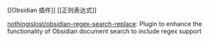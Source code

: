 

[[Obsidian 插件]]
[[正则表达式]]

[nothingislost/obsidian-regex-search-replace](https://github.com/nothingislost/obsidian-regex-search-replace): Plugin to enhance the functionality of Obsidian document search to include regex support






